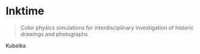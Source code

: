 # Inktime
> Color physics simulations for interdisciplinary investigation of historic drawings and photographs


Kubelka
